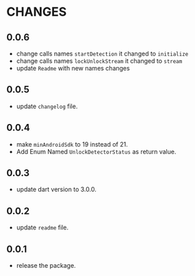 # CHANGES

## 0.0.6

- change calls names `startDetection` it changed to `initialize`
- change calls names `lockUnlockStream` it changed to `stream`
- update `Readme` with new names changes

## 0.0.5

- update `changelog` file.

## 0.0.4

- make `minAndroidSdk` to 19 instead of 21.
- Add Enum Named `UnlockDetectorStatus` as return value.

## 0.0.3

- update dart version to 3.0.0.

## 0.0.2

- update `readme` file.

## 0.0.1

- release the package.
